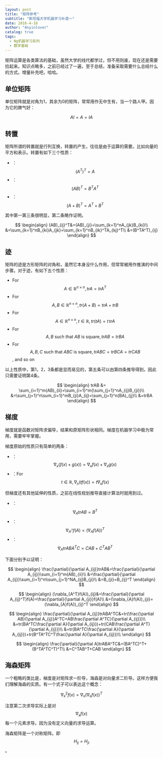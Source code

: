 ```yaml
---
layout: post
title: "矩阵参考"
subtitle: "斯坦福大学机器学习补遗一"
date: 2016-4-10
author: "Anyinlover"
catalog: true
tags:
  - Ng机器学习系列
  - 数学基础
---
```


矩阵运算是各类算法的基础，虽然大学的线代都学过，但不用则废，现在还是需要捡起来。知识点略多，之前已经过了一遍，至于总结，准备采取需要什么总结什么的方式。增量补充吧，哈哈。

## 单位矩阵
单位矩阵就是对角为1，其余为0的矩阵，常常用作无中生有，当一个路人甲。因为它的脾气好：

$$AI=A=IA$$

## 转置
矩阵所谓的转置就是行列互换，转置的产生，往往是由于运算的需要。比如向量的平方和表示。转置有如下三个性质：


* ：$$(A^T)^T=A$$
* ：$$(AB)^T=B^TA^T$$
* ：$$(A+B)^T=A^T+B^T$$

其中第一第三条很明显，第二条略作证明。

$$
\begin{align}
(AB)_{ij}^T&=(AB)_{ji}=\sum_{k=1}^nA_{jk}B_{ki}\\
&=\sum_{k=1}^nB_{ki}A_{jk}=\sum_{k=1}^nB_{ik}^TA_{kj}^T\\
&=(B^TA^T)_{ij}
\end{align}
$$

## 迹
矩阵的迹是方形矩阵的对角和，虽然它本身没什么作用，但常常被用作推演的中间步骤。对于迹，有如下五个性质：

* For $$A\in\mathbb{R}^{n\times n},trA=trA^T$$
* For $$A, B\in \mathbb{R}^{n\times n}, tr(A+B)=trA+trB$$
* For $$A\in\mathbb{R}^{n\times n},t\in \mathbb{R}, tr(tA)=t\,trA$$
* For $$A, B\text{ such that }AB\text{ is square}, trAB=trBA$$
* For $$A, B, C\text{ such that }ABC\text{ is square}, trABC=trBCA=trCAB$$, and so on

以上性质中，第1，2，3条都是显而易见的，第五条可以由第四条推导得到，因此只需要证明第4条。

$$
\begin{align}
trAB &= \sum_{i=1}^m(AB)_{ii}=\sum_{i=1}^m(\sum_{j=1}^nA_{ij}B_{ji})\\
&=\sum_{j=1}^n\sum_{i=1}^mB_{ji}A_{ij}=\sum_{j=1}^n(BA)_{jj}\\
&=trBA
\end{align}
$$

## 梯度
梯度就是函数对矩阵求偏导，结果和原矩阵形状相同。梯度在机器学习中极为常用，需要牢牢掌握。

梯度原始的性质只有简单的两条：

* ：$$\nabla_{x}(f(x)+g(x))=\nabla_{x}f(x)+\nabla_{x}g(x)$$
* ：For $$t\in \mathbb{R}, \nabla_{x}(tf(x))=t\nabla_{x}f(x)$$

但梯度还有其他延伸的性质，之前在线性规划推导直接计算法时就用到过。

* ：$$\nabla_{A}trAB=B^T$$
* ：$$\nabla_{A^T}f(A)=(\nabla_Af(A))^T$$
* ：$$\nabla_{A}trABA^TC=CAB+C^TAB^T$$

下面分别予以证明：

$$
\begin{align}
\frac{\partial}{\partial A_{ij}}trAB&=\frac{\partial}{\partial A_{ij}}\sum_{i=1}^m(AB)_{ii}\\
&=\frac{\partial}{\partial A_{ij}}\sum_{i=1}^m\sum_{j=1}^NA_{ij}B_{ji}\\
&=B_{ji}=B_{ij}^T
\end{align}
$$

$$
\begin{align}
(\nabla_{A^T}f(A))_{ij}&=\frac{\partial}{\partial A_{ij}^T}f(A)=\frac{\partial}{\partial A_{ji}}f(A)\\
&=(\nabla_{A}f(A))_{ji}=(\nabla_{A}f(A))_{ij}^T
\end{align}
$$

$$
\begin{align}
\frac{\partial}{\partial A_{ij}}trABA^TC&=tr(\frac{\partial AB}{\partial A_{ij}}A^TC+AB\frac{\partial A^TC}{\partial A_{ij}})\\
&=tr(BA^TC\frac{\partial A}{\partial A_{ij}})+tr(CAB\frac{\partial A^T}{\partial A_{ij}})\\
&=tr(BA^TC\frac{\partial A}{\partial A_{ij}})+tr(B^TA^TC^T\frac{\partial A}{\partial A_{ij}})\\
\end{align}
$$

$$
\begin{align}
\frac{\partial}{\partial A}trABA^TC&=(BA^TC)^T+(B^TA^TC^T)^T\\
&=C^TAB^T+CAB
\end{align}
$$

## 海森矩阵
一个粗略的类比是，梯度是对矩阵求一阶导，海森是对向量求二阶导。这样方便我们理解海森的实质。有一个式子可以表达这个概念：

$$
\nabla_x^2f(x)=\nabla_x(\nabla_xf(x))^T
$$

注意第二次求导实际上是对$$\nabla_xf(x)$$每一个元素求导。因为没有定义向量的求导运算。

海森矩阵是一个对称矩阵。即$$H_{ij}=H_{ji}$$。
